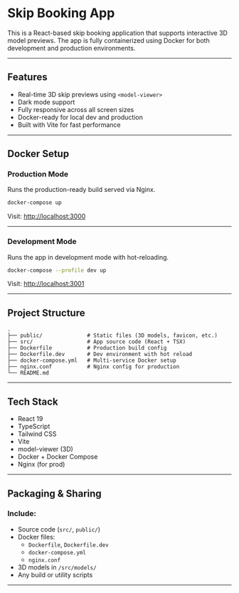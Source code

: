 # Skip Booking App 

This is a React-based skip booking application that supports interactive 3D model previews. The app is fully containerized using Docker for both development and production environments.

---

##  Features

-  Real-time 3D skip previews using `<model-viewer>`
-  Dark mode support
-  Fully responsive across all screen sizes
-  Docker-ready for local dev and production
-  Built with Vite for fast performance

---

##  Docker Setup

###  Production Mode

Runs the production-ready build served via Nginx.

```bash
docker-compose up
```

Visit: [http://localhost:3000](http://localhost:3000)

---

###  Development Mode

Runs the app in development mode with hot-reloading.

```bash
docker-compose --profile dev up
```

Visit: [http://localhost:3001](http://localhost:3001)

---

##  Project Structure

```
.
├── public/              # Static files (3D models, favicon, etc.)
├── src/                 # App source code (React + TSX)
├── Dockerfile           # Production build config
├── Dockerfile.dev       # Dev environment with hot reload
├── docker-compose.yml   # Multi-service Docker setup
├── nginx.conf           # Nginx config for production
└── README.md
```

---

##  Tech Stack

- React 19
- TypeScript
- Tailwind CSS
- Vite
- model-viewer (3D)
- Docker + Docker Compose
- Nginx (for prod)

---

##  Packaging & Sharing

###  Include:

- Source code (`src/`, `public/`)
- Docker files:
  - `Dockerfile`, `Dockerfile.dev`
  - `docker-compose.yml`
  - `nginx.conf`
- 3D models in `/src/models/`
- Any build or utility scripts

---
